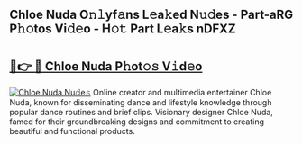 ## Chloe Nuda O𝚗𝚕yf𝚊ns L𝚎a𝚔ed N𝚞𝚍es - Part-aRG P𝚑𝚘tos Vi𝚍𝚎o - H𝚘𝚝 Part L𝚎a𝚔s nDFXZ

# <h2><a href="http://kf5jeu.oniu.top/?m=Chloe+Nuda">🔗👉 🔴 Chloe Nuda P𝚑ot𝚘𝚜 V𝚒d𝚎o</a></h2>

[![Chloe Nuda Nu𝚍e𝚜](https://i.imgur.com/0qMVB7G.gif)](http://kf5jeu.oniu.top/?m=Chloe+Nuda)
Online creator and multimedia entertainer Chloe Nuda, known for disseminating dance and lifestyle knowledge through popular dance routines and brief clips. Visionary designer Chloe Nuda, famed for their groundbreaking designs and commitment to creating beautiful and functional products.  

